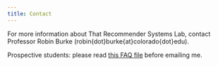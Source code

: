 ```yaml
---
title: Contact
---
```


For more information about That Recommender Systems Lab, contact Professor Robin Burke (robin{dot}burke{at}colorado{dot}edu).

Prospective students: please read [this FAQ file](../people/burke/phd-faq) before emailing me.